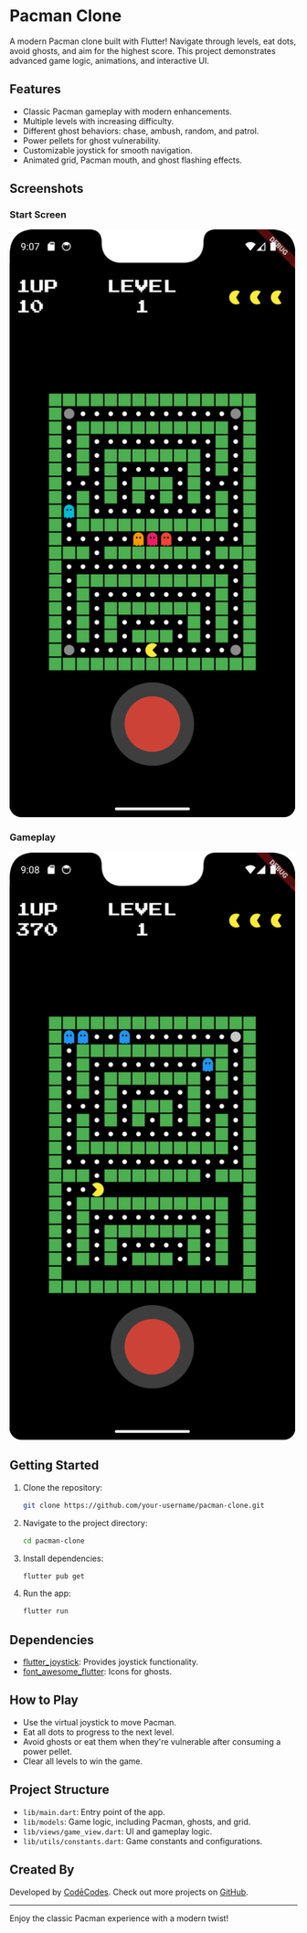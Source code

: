 
# Pacman Clone

A modern Pacman clone built with Flutter! Navigate through levels, eat dots, avoid ghosts, and aim for the highest score. This project demonstrates advanced game logic, animations, and interactive UI.

## Features

- Classic Pacman gameplay with modern enhancements.
- Multiple levels with increasing difficulty.
- Different ghost behaviors: chase, ambush, random, and patrol.
- Power pellets for ghost vulnerability.
- Customizable joystick for smooth navigation.
- Animated grid, Pacman mouth, and ghost flashing effects.

## Screenshots

### Start Screen
<img src="./screenshot1.png" alt="Start Screen" width="500">

### Gameplay
<img src="./screenshot2.png" alt="Gameplay" width="500">

## Getting Started

1. Clone the repository:
   ```bash
   git clone https://github.com/your-username/pacman-clone.git
   ```

2. Navigate to the project directory:
   ```bash
   cd pacman-clone
   ```

3. Install dependencies:
   ```bash
   flutter pub get
   ```

4. Run the app:
   ```bash
   flutter run
   ```

## Dependencies

- [flutter_joystick](https://pub.dev/packages/flutter_joystick): Provides joystick functionality.
- [font_awesome_flutter](https://pub.dev/packages/font_awesome_flutter): Icons for ghosts.

## How to Play

- Use the virtual joystick to move Pacman.
- Eat all dots to progress to the next level.
- Avoid ghosts or eat them when they're vulnerable after consuming a power pellet.
- Clear all levels to win the game.

## Project Structure

- `lib/main.dart`: Entry point of the app.
- `lib/models`: Game logic, including Pacman, ghosts, and grid.
- `lib/views/game_view.dart`: UI and gameplay logic.
- `lib/utils/constants.dart`: Game constants and configurations.

## Created By

Developed by [CodēCodes](https://www.cod-e-codes.com/). Check out more projects on [GitHub](https://github.com/Cod-e-Codes/).

---

Enjoy the classic Pacman experience with a modern twist!
